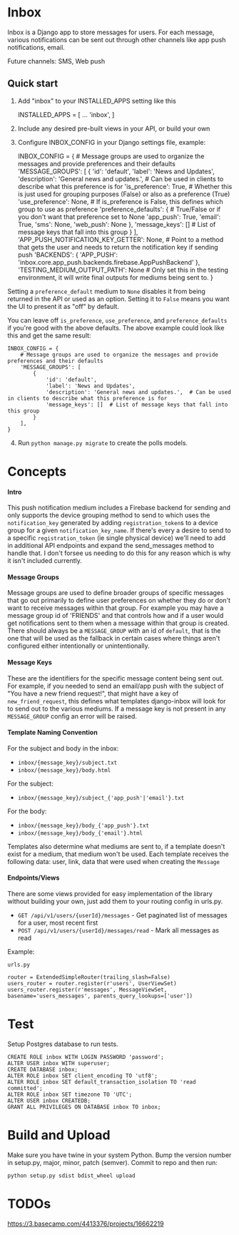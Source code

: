 Inbox
=====

Inbox is a Django app to store messages for users. For each
message, various notifications can be sent out through other
channels like app push notifications, email.

Future channels: SMS, Web push

Quick start
-----------

1. Add "inbox" to your INSTALLED_APPS setting like this

    INSTALLED_APPS = [
        ...
        'inbox',
    ]

2. Include any desired pre-built views in your API, or build your own

3. Configure INBOX_CONFIG in your Django settings file, example:



    INBOX_CONFIG = {
        # Message groups are used to organize the messages and provide preferences and their defaults
        'MESSAGE_GROUPS': [
            {
                'id': 'default',
                'label': 'News and Updates',
                'description': 'General news and updates.',  # Can be used in clients to describe what this preference is for
                'is_preference': True,  # Whether this is just used for grouping purposes (False) or also as a preference (True)
                'use_preference': None,  # If is_preference is False, this defines which group to use as preference
                'preference_defaults': {  # True/False or if you don't want that preference set to None
                    'app_push': True,
                    'email': True,
                    'sms': None,
                    'web_push': None
                },
                'message_keys': []  # List of message keys that fall into this group
            }
        ],
        'APP_PUSH_NOTIFICATION_KEY_GETTER': None,  # Point to a method that gets the user and needs to return the notification key if sending push
        'BACKENDS': {
            'APP_PUSH': 'inbox.core.app_push.backends.firebase.AppPushBackend'
        },
        'TESTING_MEDIUM_OUTPUT_PATH': None  # Only set this in the testing environment, it will write final outputs for mediums being sent to.
    }


Setting a `preference_default` medium to `None` disables it from being returned in the API or used as an option. Setting 
it to `False` means you want the UI to present it as "off" by default.

You can leave off `is_preference`, `use_preference`, and `preference_defaults` if you're good with the above defaults. 
The above example could look like this and get the same result:



    INBOX_CONFIG = {
        # Message groups are used to organize the messages and provide preferences and their defaults
        'MESSAGE_GROUPS': [
            {
                'id': 'default',
                'label': 'News and Updates',
                'description': 'General news and updates.',  # Can be used in clients to describe what this preference is for
                'message_keys': []  # List of message keys that fall into this group
            }
        ],
    }

4. Run `python manage.py migrate` to create the polls models.

Concepts
========

#### Intro

This push notification medium includes a Firebase backend for sending and only supports the device grouping method to
send to which uses the `notification_key` generated by adding `registration_token`s to a device group for a given
`notification_key_name`. If there's every a desire to send to a specific `registration_token` 
(ie single physical device) we'll need to add in additional API endpoints and expand the send_messages method to handle
that. I don't forsee us needing to do this for any reason which is why it isn't included currently.

#### Message Groups

Message groups are used to define broader groups of specific messages that go out primarily to define user preferences
on whether they do or don't want to receive messages within that group. For example you may have a message group id
of 'FRIENDS' and that controls how and if a user would get notifications sent to them when a message within that group
is created. There should always be a `MESSAGE_GROUP` with an id of `default`, that is the one that will be used as the
fallback in certain cases where things aren't configured either intentionally or unintentionally.

#### Message Keys

These are the identifiers for the specific message content being sent out. For example, if
you needed to send an email/app push with the subject of "You have a new friend request!", that might have a key of
`new_friend_request`, this defines what templates django-inbox will look for to send out to the various mediums. If
a message key is not present in any `MESSAGE_GROUP` config an error will be raised.

#### Template Naming Convention

For the subject and body in the inbox:
* `inbox/{message_key}/subject.txt`
* `inbox/{message_key}/body.html`

For the subject:
* `inbox/{message_key}/subject_{'app_push'|'email'}.txt`

For the body:
* `inbox/{message_key}/body_{'app_push'}.txt`
* `inbox/{message_key}/body_{'email'}.html`

Templates also determine what mediums are sent to, if a template doesn't exist for a medium, that medium won't be used.
Each template receives the following data: user, link, data that were used when creating the `Message`

#### Endpoints/Views

There are some views provided for easy implementation of the library without building your own, just add them to your routing config in urls.py.

* `GET /api/v1/users/{userId}/messages` - Get paginated list of messages for a user, most recent first
* `POST /api/v1/users/{userId}/messages/read` - Mark all messages as read

Example:

    urls.py
    
    router = ExtendedSimpleRouter(trailing_slash=False)
    users_router = router.register(r'users', UserViewSet)
    users_router.register(r'messages', MessageViewSet, basename='users_messages', parents_query_lookups=['user'])
    

Test
====

Setup Postgres database to run tests.

    CREATE ROLE inbox WITH LOGIN PASSWORD 'password';
    ALTER USER inbox WITH superuser;
    CREATE DATABASE inbox;
    ALTER ROLE inbox SET client_encoding TO 'utf8';
    ALTER ROLE inbox SET default_transaction_isolation TO 'read committed';
    ALTER ROLE inbox SET timezone TO 'UTC';
    ALTER USER inbox CREATEDB;
    GRANT ALL PRIVILEGES ON DATABASE inbox TO inbox;

Build and Upload
================

Make sure you have twine in your system Python. Bump the version number in setup.py, major, minor, patch (semver). Commit
to repo and then run:

`python setup.py sdist bdist_wheel upload`

TODOs
=====

https://3.basecamp.com/4413376/projects/16662219
